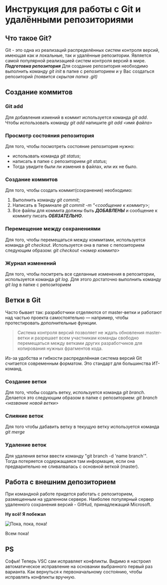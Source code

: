 # Инструкция для работы с Git и удалёнными репозиториями

## Что такое Git?
Git - это одна из реализаций распределённых систем контроля версий, имеющая как и локальные, так и удалённые репозитории. Является самой популярной реализацией систем контроля версий в мире.  
_**Подготовка репозитория**_
Для создание репозитория необходимо выполнить команду *git init*  в папке с репозиторием и у Вас создаться репозиторий *(появится скрытая папка .git)*

## Создание коммитов

### Git add
Для добавления измений в коммит используется команда *git add*. Чтобы использовать команду *git add* напишите *git add <имя файла>*

### Просмотр состояния репозитория
Для того, чтобы посмотреть состояние репозитория нужно: 
* использвать команда *git status*;
* написать в папке с репозиторием *git status*;
* Тогда увидите были ли измения в файлах, или их не было.

### Создание коммитов
Для того, чтобы создать коммит(сохранение) необходимо:
1. Выполнить команду *git commit*;
2. Написать в Терминале *git commit -m "<сообщение к коммиту>*;
2. Все файлы для коммита должны быть ***ДОБАВЛЕНЫ*** и сообщение к коммиту писать ***ОБЯЗАТЕЛЬНО***.

### Перемещение между сохранениями
Для того, чтобы перемещаться между коммитами, используется команда *git checkout*. Используется она в папке с пепозиторием следующим образом: *git checkout <номер коммита>*

### Журнал изменений
Для того, чтобы посмтреть все сделанные изменения в репозитории, используется команда *git log*. Для этого достаточно выполнить команду *git log* в папке с репозиторием

## Ветки в Git

Часто бывает так: разработчики отделяются от master-ветки и работают над частью проекта самостоятельно — например, чтобы протестировать дополнительные функции.
>Система контроля версий позволяет не ждать обновления master-ветки и разрешает всем участникам команды свободно перемещаться между ветками других разработчиков для копирования нужных фрагментов кода.

Из-за удобства и гибкости распределённая система версий Git считается современным форматом. Это стандарт для большинства ИТ-команд.

### Создание ветки

Для того, чтобы создать ветку, используется команда *git branch*. Делается это следующим образом в папке с репозиторием: *git branch <название новой ветки>*

### Слияние веток

Для того чтобы дабавить ветку в текущую ветку используется команда *git merge <name branch>*

### Удаление веток
Для удаления ветки ввести команду "git branch -d 'name branch'".<br>Тогда потеряется содержащаяся там информация, если она предварительно не сливалвалась с основной веткой (master). 

## Работа с внешним депозиторием

При командной работе придется работать с репозиторием, размещенным на удаленном сервере. Наиболее популярный сервер удаленного сохранения версий - GitHud, принадлежащий Microsoft.

**Ну всё! Я побежал**

![Пока, пока, пока!](https://cdn.fishki.net/upload/post/2016/07/02/2000661/fca6bb48e5902563ef7fffca9e565b7d.jpg)

Всем пока!

## PS

Софья! Теперь VSC сам исправляет конфликты. Видимо я настроил автоматическое исправление на основании выбранного первый раз варианта. Как вернуться к первоначальному состоянию, чтобы исправлять конфликты вручную.
